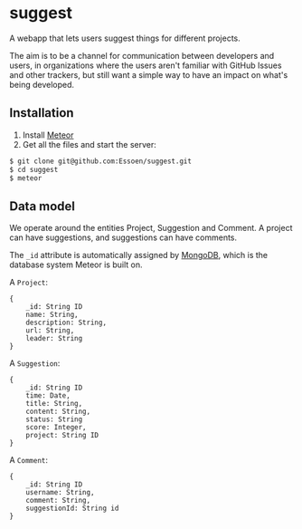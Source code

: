 # suggest
A webapp that lets users suggest things for different projects.

The aim is to be a channel for communication between developers and users,
in organizations where the users aren't familiar with GitHub Issues and other trackers,
but still want a simple way to have an impact on what's being developed.

## Installation
1. Install [Meteor](https://www.meteor.com/) 
2. Get all the files and start the server:
```bash
$ git clone git@github.com:Essoen/suggest.git
$ cd suggest
$ meteor
```
## Data model
We operate around the entities Project, Suggestion and Comment. 
A project can have suggestions, and suggestions can have comments.

The `_id` attribute is automatically assigned by [MongoDB](https://www.mongodb.org/), which is the database system Meteor is built on.

A `Project`:

    {
        _id: String ID
        name: String,
        description: String,
        url: String,
        leader: String
    }

A `Suggestion`:

    {
        _id: String ID
        time: Date,
        title: String,
        content: String,
        status: String
        score: Integer,
        project: String ID
    }

A `Comment`:

    {
        _id: String ID
        username: String,
        comment: String,
        suggestionId: String id
    }
